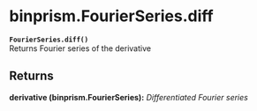 # binprism.FourierSeries.diff
**`FourierSeries.diff()`** <br />
Returns Fourier series of the derivative
## Returns
**derivative (binprism.FourierSeries):** *Differentiated Fourier series*
